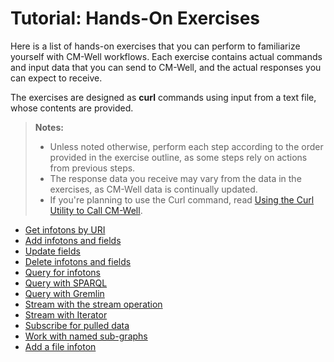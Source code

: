 # Tutorial: Hands-On Exercises #

Here is a list of hands-on exercises that you can perform to familiarize yourself with CM-Well workflows. Each exercise contains actual commands and input data that you can send to CM-Well, and the actual responses you can expect to receive.

The exercises are designed as **curl** commands using input from a text file, whose contents are provided.

>**Notes:** 
>
>* Unless noted otherwise, perform each step according to the order provided in the exercise outline, as some steps rely on actions from previous steps.
>* The response data you receive may vary from the data in the exercises, as CM-Well data is continually updated.
>* If you're planning to use the Curl command, read [Using the Curl Utility to Call CM-Well](DevGuide.CurlUtility.md).


* [Get infotons by URI](Tutorial.HandsOnExercises.GetInfotonsByURI.md)
* [Add infotons and fields](Tutorial.HandsOnExercises.AddInfotonsAndFields.md)
* [Update fields](Tutorial.HandsOnExercises.UpdateFields.md)
* [Delete infotons and fields](Tutorial.HandsOnExercises.DeleteInfotonsAndFields.md)
* [Query for infotons](Tutorial.HandsOnExercises.QueryForInfotons.md)
* [Query with SPARQL](Tutorial.HandsOnExercises.QueryWithSPARQL.md)
* [Query with Gremlin](Tutorial.HandsOnExercises.QueryWithGremlin.md)
* [Stream with the stream operation](Tutorial.HandsOnExercises.StreamWithTheStreamOperation.md)
* [Stream with Iterator](Tutorial.HandsOnExercises.StreamWithIterator.md)
* [Subscribe for pulled data](Tutorial.HandsOnExercises.SubscribeForPulledData.md)
* [Work with named sub-graphs](Tutorial.HandsOnExercises.WorkWithSubGraphs.md)
* [Add a file infoton](Tutorial.HandsOnExercises.AddFileInfoton.md)

